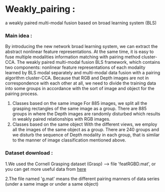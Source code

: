 # Weakly_pairing :
a weakly paired multi-modal fusion based on broad learning system (BLS)

### Main idea : 
By introducing the new network broad learning system, we can extract the abstract nonlinear feature representations. At the same time, it is easy to fuse multiple modalities information matching with pairing method cluster-CCA. The weakly paired multi-modal fusion BLS framework, which contains two components: nonlinear feature representations of each modality learned by BLS modal separately and multi-modal data fusion with a pairing algorithm cluster-CCA. Because that RGB and Depth images are not in correspondence with each other at all, we need to divide the training data into some groups in accordance with the sort of image and object for the pairing process.
1) Classes based on the same image
For 885 images, we split all the grasping rectangles of the same image as a group. There are 885 groups in where the Depth images are randomly disturbed which results in weakly paired relationships with RGB images.
2) Classes based on the same object
With the different views, we employ all the images of the same object as a group. There are 240 groups and we disturb the sequence of Depth modality in each group, that is similar to the manner of image classification mentioned above.

### Dataset download :
1.We used the Cornell Grasping dataset (Grasp) --> file 'featRGBD.mat', or you can get more useful data from [here](http://pr.cs.cornell.edu/grasping/rect_data/data.php)

2.The file named 'g.mat' means the different pairing manners of data series (under a same image or under a same object)
